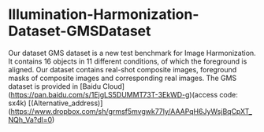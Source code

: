 # Illumination-Harmonization-Dataset-GMSDataset

Our dataset GMS dataset is a new test benchmark for Image Harmonization. It contains 16 objects in 11 different conditions, of which the foreground is aligned. Our dataset contains real-shot composite images, foreground masks of composite images and corresponding real images. The GMS dataset is provided in [Baidu Cloud]  (https://pan.baidu.com/s/1EjgLS5DUMMT73T-3EkWD-g)(access code: sx4k) [(Alternative_address)]
(https://www.dropbox.com/sh/grmsf5mvgwk77ly/AAAPqH6JyWsjBqCpXT_NQh_Va?dl=0)
